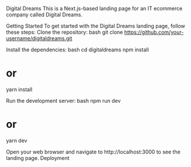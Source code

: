 Digital Dreams
This is a Next.js-based landing page for an IT ecommerce company called Digital Dreams.


Getting Started
To get started with the Digital Dreams landing page, follow these steps:
Clone the repository:
bash
git clone https://github.com/your-username/digitaldreams.git

Install the dependencies:
bash
cd digitaldreams
npm install
# or
yarn install

Run the development server:
bash
npm run dev
# or
yarn dev

Open your web browser and navigate to http://localhost:3000 to see the landing page.
Deployment
